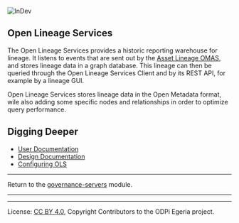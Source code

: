 <!-- SPDX-License-Identifier: CC-BY-4.0 -->
<!-- Copyright Contributors to the ODPi Egeria project. -->

![InDev](../../../open-metadata-publication/website/images/egeria-content-status-in-development.png#pagewidth)

## Open Lineage Services

The Open Lineage Services provides a historic reporting warehouse for lineage. It listens to events that are sent out 
by the [Asset Lineage OMAS](../../access-services/asset-lineage/README.md), and stores lineage data in a graph database. 
This lineage can then be queried through the Open Lineage Services Client and by its REST API, for example by a lineage GUI. 

Open Lineage Services stores lineage data in the Open Metadata format, wile also adding some specific nodes and relationships in order to optimize 
query performance. 

## Digging Deeper

* [User Documentation](docs/user)
* [Design Documentation](docs/design)
* [Configuring OLS](docs/configuration)

----
Return to the [governance-servers](..) module.

----
----
License: [CC BY 4.0](https://creativecommons.org/licenses/by/4.0/),
Copyright Contributors to the ODPi Egeria project.